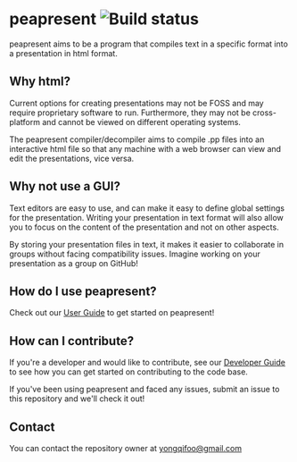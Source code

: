 # peapresent ![Build status](https://travis-ci.com/yonggqiii/peapresent.svg?branch=master)
peapresent aims to be a program that compiles text in a specific format into a presentation in html format.

## Why html?
Current options for creating presentations may not be FOSS and may require proprietary software to run. Furthermore, they may not be cross-platform and cannot be viewed on different operating systems.

The peapresent compiler/decompiler aims to compile .pp files into an interactive html file so that any machine with a web browser can view and edit the presentations, vice versa.

## Why not use a GUI?
Text editors are easy to use, and can make it easy to define global settings for the presentation. Writing your presentation in text format will also allow you to focus on the content of the presentation and not on other aspects.

By storing your presentation files in text, it makes it easier to collaborate in groups without facing compatibility issues. Imagine working on your presentation as a group on GitHub!

## How do I use peapresent?
Check out our [User Guide](docs/UserGuide.md) to get started on peapresent!

## How can I contribute?
If you're a developer and would like to contribute, see our [Developer Guide](docs/DeveloperGuide.md) to see how you can get started on contributing to the code base.

If you've been using peapresent and faced any issues, submit an issue to this repository and we'll check it out!

## Contact
You can contact the repository owner at yongqifoo@gmail.com
